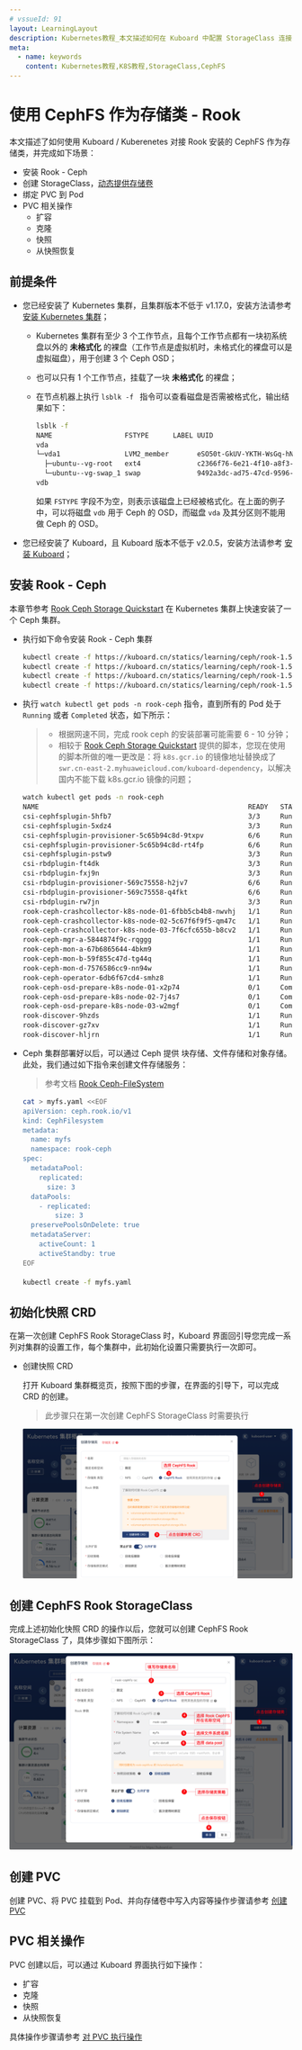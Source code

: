 ```yaml
---
# vssueId: 91
layout: LearningLayout
description: Kubernetes教程_本文描述如何在 Kuboard 中配置 StorageClass 连接 CephFS on Rook
meta:
  - name: keywords
    content: Kubernetes教程,K8S教程,StorageClass,CephFS
---
```


# 使用 CephFS 作为存储类 - Rook

<AdSenseTitle/>

本文描述了如何使用 Kuboard / Kuberenetes 对接 Rook 安装的 CephFS 作为存储类，并完成如下场景：

* 安装 Rook - Ceph
* 创建 StorageClass，[动态提供存储卷](../pv.html#提供-provisioning)
* 绑定 PVC 到 Pod
* PVC 相关操作
  * 扩容
  * 克隆
  * 快照
  * 从快照恢复

## 前提条件

* 您已经安装了 Kubernetes 集群，且集群版本不低于 v1.17.0，安装方法请参考 [安装 Kubernetes 集群](/install/install-k8s.html)；

  * Kubernetes 集群有至少 3 个工作节点，且每个工作节点都有一块初系统盘以外的 **未格式化** 的裸盘（工作节点是虚拟机时，未格式化的裸盘可以是虚拟磁盘），用于创建 3 个 Ceph OSD；

  * 也可以只有 1 个工作节点，挂载了一块 **未格式化** 的裸盘；

  * 在节点机器上执行 `lsblk -f ` 指令可以查看磁盘是否需被格式化，输出结果如下：

    ``` sh
    lsblk -f
    NAME                  FSTYPE      LABEL UUID                                   MOUNTPOINT
    vda
    └─vda1                LVM2_member       eSO50t-GkUV-YKTH-WsGq-hNJY-eKNf-3i07IB
      ├─ubuntu--vg-root   ext4              c2366f76-6e21-4f10-a8f3-6776212e2fe4   /
      └─ubuntu--vg-swap_1 swap              9492a3dc-ad75-47cd-9596-678e8cf17ff9   [SWAP]
    vdb
    ```

    如果 `FSTYPE` 字段不为空，则表示该磁盘上已经被格式化。在上面的例子中，可以将磁盘 `vdb` 用于 Ceph 的 OSD，而磁盘 `vda` 及其分区则不能用做 Ceph 的 OSD。

* 您已经安装了 Kuboard，且 Kuboard 版本不低于 v2.0.5，安装方法请参考 [安装 Kuboard](/install/install-dashboard.html)；

## 安装 Rook - Ceph

本章节参考 [Rook Ceph Storage Quickstart](https://rook.io/docs/rook/v1.5/ceph-quickstart.html) 在 Kubernetes 集群上快速安装了一个 Ceph 集群。

* 执行如下命令安装 Rook - Ceph 集群

  ``` sh
  kubectl create -f https://kuboard.cn/statics/learning/ceph/rook-1.5.4/crds.yaml
  kubectl create -f https://kuboard.cn/statics/learning/ceph/rook-1.5.4/common.yaml
  kubectl create -f https://kuboard.cn/statics/learning/ceph/rook-1.5.4/operator.yaml
  kubectl create -f https://kuboard.cn/statics/learning/ceph/rook-1.5.4/cluster.yaml
  ```

* 执行 `watch kubectl get pods -n rook-ceph` 指令，直到所有的 Pod 处于 `Running` 或者 `Completed` 状态，如下所示：

  > * 根据网速不同，完成 rook ceph 的安装部署可能需要 6 - 10 分钟；
  > * 相较于 [Rook Ceph Storage Quickstart](https://rook.io/docs/rook/v1.5/ceph-quickstart.html) 提供的脚本，您现在使用的脚本所做的唯一更改是：将 `k8s.gcr.io` 的镜像地址替换成了 `swr.cn-east-2.myhuaweicloud.com/kuboard-dependency`，以解决国内不能下载 k8s.gcr.io 镜像的问题；


  ```sh {1}
  watch kubectl get pods -n rook-ceph
  NAME                                                    READY   STATUS      RESTARTS   AGE
  csi-cephfsplugin-5hfb7                                  3/3     Running     0          39m
  csi-cephfsplugin-5xdz4                                  3/3     Running     0          39m
  csi-cephfsplugin-provisioner-5c65b94c8d-9txpv           6/6     Running     0          39m
  csi-cephfsplugin-provisioner-5c65b94c8d-rt4fp           6/6     Running     0          39m
  csi-cephfsplugin-pstw9                                  3/3     Running     0          39m
  csi-rbdplugin-ft4dk                                     3/3     Running     0          39m
  csi-rbdplugin-fxj9n                                     3/3     Running     0          39m
  csi-rbdplugin-provisioner-569c75558-h2jv7               6/6     Running     0          39m
  csi-rbdplugin-provisioner-569c75558-q4fkt               6/6     Running     0          39m
  csi-rbdplugin-rw7jn                                     3/3     Running     0          39m
  rook-ceph-crashcollector-k8s-node-01-6fbb5cb4b8-nwvhj   1/1     Running     0          35m
  rook-ceph-crashcollector-k8s-node-02-5c67f6f9f5-qm47c   1/1     Running     0          37m
  rook-ceph-crashcollector-k8s-node-03-7f6cfc655b-b8cv2   1/1     Running     0          40m
  rook-ceph-mgr-a-5844874f9c-rqggg                        1/1     Running     0          35m
  rook-ceph-mon-a-67b6865644-4bkm9                        1/1     Running     0          40m
  rook-ceph-mon-b-59f855c47d-tg44q                        1/1     Running     0          40m
  rook-ceph-mon-d-7576586cc9-nn94w                        1/1     Running     0          37m
  rook-ceph-operator-6db6f67cd4-smhz8                     1/1     Running     0          41m
  rook-ceph-osd-prepare-k8s-node-01-x2p74                 0/1     Completed   0          35m
  rook-ceph-osd-prepare-k8s-node-02-7j4s7                 0/1     Completed   0          35m
  rook-ceph-osd-prepare-k8s-node-03-w2mgf                 0/1     Completed   0          35m
  rook-discover-9hzds                                     1/1     Running     0          41m
  rook-discover-gz7xv                                     1/1     Running     0          41m
  rook-discover-hljrn                                     1/1     Running     0          41m
  ```

* Ceph 集群部署好以后，可以通过 Ceph 提供 块存储、文件存储和对象存储。此处，我们通过如下指令来创建文件存储服务：

  > 参考文档 [Rook Ceph-FileSystem](https://rook.io/docs/rook/v1.5/ceph-filesystem.html)

  ``` sh
  cat > myfs.yaml <<EOF
  apiVersion: ceph.rook.io/v1
  kind: CephFilesystem
  metadata:
    name: myfs
    namespace: rook-ceph
  spec:
    metadataPool:
      replicated:
        size: 3
    dataPools:
      - replicated:
          size: 3
    preservePoolsOnDelete: true
    metadataServer:
      activeCount: 1
      activeStandby: true
  EOF
  
  kubectl create -f myfs.yaml
  ```



## 初始化快照 CRD

在第一次创建 CephFS Rook StorageClass 时，Kuboard 界面回引导您完成一系列对集群的设置工作，每个集群中，此初始化设置只需要执行一次即可。

* 创建快照 CRD

  打开 Kuboard 集群概览页，按照下图的步骤，在界面的引导下，可以完成 CRD 的创建。

  > 此步骤只在第一次创建 CephFS StorageClass 时需要执行

  ![Kubernetes CephFS StorageClass](./rook-config.assets/image-20201006185022912.png)

## 创建 CephFS Rook StorageClass

完成上述初始化快照 CRD 的操作以后，您就可以创建 CephFS Rook StorageClass 了，具体步骤如下图所示：

![Kubernetes CephFS StorageClass](./rook-config.assets/image-20201006185624187.png)

## 创建 PVC

创建 PVC、将 PVC 挂载到 Pod、并向存储卷中写入内容等操作步骤请参考 [创建 PVC](./k8s-config.html#创建-pvc)



## PVC 相关操作

PVC 创建以后，可以通过 Kuboard 界面执行如下操作：

* 扩容
* 克隆
* 快照
* 从快照恢复

具体操作步骤请参考 [对 PVC 执行操作](./k8s-config.html#对-pvc-执行操作)
